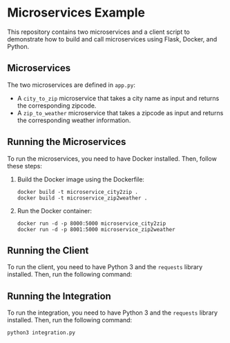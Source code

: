 # Microservices Example

This repository contains two microservices and a client script to demonstrate how to build and call microservices using Flask, Docker, and Python.

## Microservices

The two microservices are defined in `app.py`:

- A `city_to_zip` microservice that takes a city name as input and returns the corresponding zipcode.
- A `zip_to_weather` microservice that takes a zipcode as input and returns the corresponding weather information.


## Running the Microservices

To run the microservices, you need to have Docker installed. Then, follow these steps:

1. Build the Docker image using the Dockerfile:

    ```
    docker build -t microservice_city2zip .
    docker build -t microservice_zip2weather .
    ```

2. Run the Docker container:

    ```
    docker run -d -p 8000:5000 microservice_city2zip
    docker run -d -p 8001:5000 microservice_zip2weather
    ```

## Running the Client

To run the client, you need to have Python 3 and the `requests` library installed. Then, run the following command:


## Running the Integration

To run the integration, you need to have Python 3 and the `requests` library installed. Then, run the following command:

    python3 integration.py
